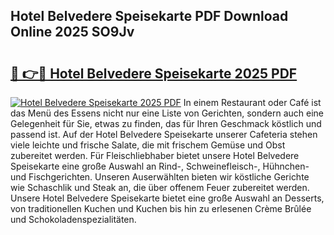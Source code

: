 ## Hotel Belvedere Speisekarte PDF Download Online 2025 SO9Jv

# <h2><a href="http://gc9nmc.nevu.top/?p=Hotel+Belvedere+Speisekarte">🔗 👉🔴 Hotel Belvedere Speisekarte 2025 PDF</a></h2>

[![Hotel Belvedere Speisekarte 2025 PDF](https://i.imgur.com/dBaPXMq.png)](http://gc9nmc.nevu.top/?p=Hotel+Belvedere+Speisekarte)
In einem Restaurant oder Café ist das Menü des Essens nicht nur eine Liste von Gerichten, sondern auch eine Gelegenheit für Sie, etwas zu finden, das für Ihren Geschmack köstlich und passend ist. Auf der Hotel Belvedere Speisekarte unserer Cafeteria stehen viele leichte und frische Salate, die mit frischem Gemüse und Obst zubereitet werden. Für Fleischliebhaber bietet unsere Hotel Belvedere Speisekarte eine große Auswahl an Rind-, Schweinefleisch-, Hühnchen- und Fischgerichten. Unseren Auserwählten bieten wir köstliche Gerichte wie Schaschlik und Steak an, die über offenem Feuer zubereitet werden. Unsere Hotel Belvedere Speisekarte bietet eine große Auswahl an Desserts, von traditionellen Kuchen und Kuchen bis hin zu erlesenen Crème Brûlée und Schokoladenspezialitäten.
